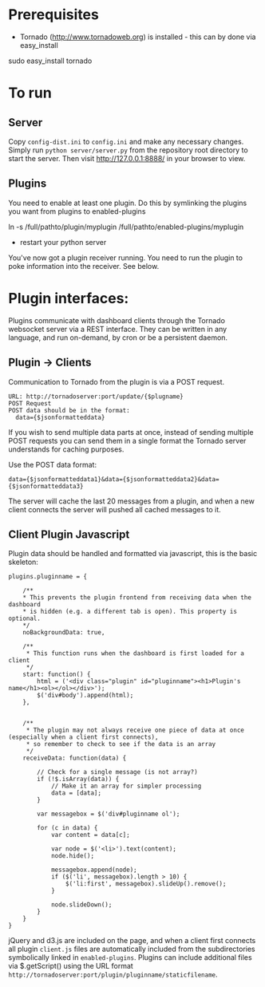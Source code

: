 # Prerequisites

* Tornado (http://www.tornadoweb.org) is installed - this can by done via easy_install

 sudo easy_install tornado

# To run

## Server

Copy ```config-dist.ini``` to ```config.ini``` and make any necessary changes.
Simply run ```python server/server.py``` from the repository root directory to start the server.
Then visit http://127.0.0.1:8888/ in your browser to view.

## Plugins

You need to enable at least one plugin. Do this by symlinking the plugins you want from plugins to enabled-plugins

 ln -s /full/pathto/plugin/myplugin /full/pathto/enabled-plugins/myplugin

* restart your python server

You've now got a plugin receiver running.  You need to run the plugin to poke information into the receiver.  See below.

# Plugin interfaces:

Plugins communicate with dashboard clients through the Tornado websocket server via a REST interface. They can be written in any language, and run on-demand, by cron or be a persistent daemon.


## Plugin -> Clients

Communication to Tornado from the plugin is via a POST request.

    URL: http://tornadoserver:port/update/{$plugname}
    POST Request
    POST data should be in the format:
      data={$jsonformatteddata}

If you wish to send multiple data parts at once, instead of sending multiple POST requests you can send them in a single format the Tornado server understands for caching purposes.

Use the POST data format:

    data={$jsonformatteddata1}&data={$jsonformatteddata2}&data={$jsonformatteddata3}

The server will cache the last 20 messages from a plugin, and when a new client connects the server will pushed all cached messages to it.


## Client Plugin Javascript

Plugin data should be handled and formatted via javascript, this is the basic skeleton:

    plugins.pluginname = {

        /**
        * This prevents the plugin frontend from receiving data when the dashboard
        * is hidden (e.g. a different tab is open). This property is optional.
        */
        noBackgroundData: true,

        /**
         * This function runs when the dashboard is first loaded for a client
         */
        start: function() {
            html = ('<div class="plugin" id="pluginname"><h1>Plugin's name</h1><ol></ol></div>');
            $('div#body').append(html);
        },


        /**
         * The plugin may not always receive one piece of data at once (especially when a client first connects),
         * so remember to check to see if the data is an array
         */
        receiveData: function(data) {

            // Check for a single message (is not array?)
            if (!$.isArray(data)) {
                // Make it an array for simpler processing
                data = [data];
            }

            var messagebox = $('div#pluginname ol');

            for (c in data) {
                var content = data[c];

                var node = $('<li>').text(content);
                node.hide();

                messagebox.append(node);
                if ($('li', messagebox).length > 10) {
                    $('li:first', messagebox).slideUp().remove();
                }

                node.slideDown();
            }
        }
    }


jQuery and d3.js are included on the page, and when a client first connects all plugin ```client.js``` files are automatically included from the subdirectories symbolically linked in ```enabled-plugins```. Plugins can include additional files via $.getScript() using the URL format ```http://tornadoserver:port/plugin/pluginname/staticfilename```.

